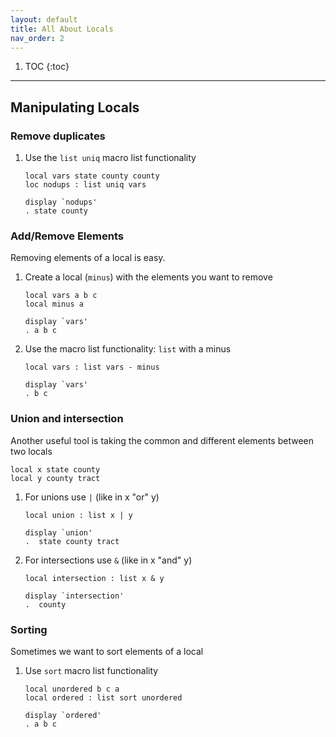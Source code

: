 ```yaml
---
layout: default
title: All About Locals
nav_order: 2
---
```


1. TOC
{:toc}

---

## Manipulating Locals

### Remove duplicates

1. Use the `list uniq` macro list functionality

    ```
    local vars state county county
    loc nodups : list uniq vars
    ```

    ```
    display `nodups'
    . state county
    ```

### Add/Remove Elements

Removing elements of a local is easy.

1. Create a local (`minus`) with the elements you want to remove

    ```
    local vars a b c
    local minus a
    ```

    ```
    display `vars'
    . a b c
    ```

2. Use the macro list functionality: `list` with a minus

    ```
    local vars : list vars - minus
    ```

    ```
    display `vars'
    . b c
    ```

### Union and intersection

Another useful tool is taking the common and different elements between two locals

```
local x state county
local y county tract
```

1. For unions use `|` (like in x "or" y)
    ```
    local union : list x | y
    ```

    ```
    display `union'
    .  state county tract
    ```
2. For intersections use `&` (like in x "and" y)
    ```
    local intersection : list x & y
    ```

    ```
    display `intersection'
    .  county
    ```

### Sorting

Sometimes we want to sort elements of a local

1. Use `sort` macro list functionality

    ```
    local unordered b c a
    local ordered : list sort unordered
    ```

    ```
    display `ordered'
    . a b c
    ```
